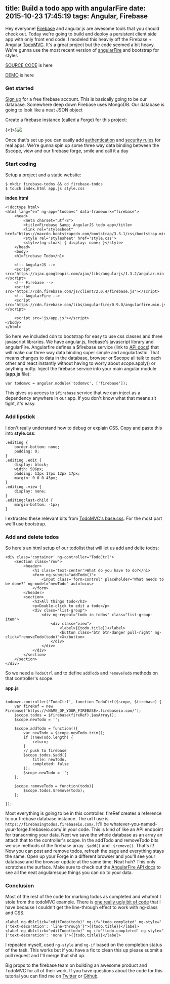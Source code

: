 title: Build a todo app with angularFire
date: 2015-10-23 17:45:19
tags: Angular, Firebase
---

Hey everyone! [Firebase](https://www.firebase.com/) and angular.js are awesome tools that you should check out. Today we're going to build and deploy a persistent client side app with only front end code. I modeled this heavily off the Firebase + Angular [TodoMVC](https://github.com/tastejs/todomvc/tree/master/examples/firebase-angular). It's a great project but the code seemed a bit heavy. We're gunna use the most recent version of [angularFire](https://www.firebase.com/docs/web/libraries/angular/)  and bootstrap for styles

[SOURCE CODE](https://github.com/jasonshark/angularFire-todo) is here

[DEMO](https://firebasingtodos.firebaseapp.com/) is here

<!-- more -->

### Get started
[Sign up](https://www.firebase.com/signup/) for a free firebase account. This is basically going to be our database. Somewhere deep down Firebase uses MongoDB. Our database is going to look like a neat JSON object

Create a firebase instance (called a Forge) for this project:

{<1>}![](/content/images/2014/12/Screen-Shot-2014-12-27-at-2-02-59-PM.png)

Once that's set up you can easily add [authentication](https://www.firebase.com/docs/web/libraries/angular/api.html#angularfire-user-authentication-and-management) and [security rules](https://www.firebase.com/docs/security/guide/) for real apps. We're gunna spin up some three way data binding between the $scope, view and our firebase forge, smile and call it a day

### Start coding

Setup a project and a static website:
```
$ mkdir firebase-todos && cd firebase-todos
$ touch index.html app.js style.css
```

**index.html**
```
<!doctype html>
<html lang="en" ng-app="todomvc" data-framework="firebase">
	<head>
		<meta charset="utf-8">
		<title>Firebase &amp; AngularJS todo app</title>
		<link rel="stylesheet" href="https://maxcdn.bootstrapcdn.com/bootstrap/3.3.1/css/bootstrap.min.css">
		<style rel='stylesheet' href='style.css'>
		<style>[ng-cloak] { display: none; }</style>
	</head>
	<body>
	<h1>Firebase Todo</h1>

	<!-- AngularJS -->
	<script src="https://ajax.googleapis.com/ajax/libs/angularjs/1.3.2/angular.min.js"></script>
	<!-- Firebase -->
	<script src="https://cdn.firebase.com/js/client/2.0.4/firebase.js"></script>
	<!-- AngularFire -->
	<script src="https://cdn.firebase.com/libs/angularfire/0.9.0/angularfire.min.js"></script>

	<script src='js/app.js'></script>
</body>
</html>
```
So here we included cdn to bootstrap for easy to use css classes and three javascript libraries. We have angular.js, firebase's javascript library and angularFire. Angularfire defines a $firebase service (link to [API docs](https://www.firebase.com/docs/web/libraries/angular/api.html)) that will make our three way data binding super simple and angulartastic. That means changes to data in the database, browser or $scope all talk to each other and react instantly without having to worry about $scope.$apply() or anything nutty. Inject the firebase service into your main angular module (**app.js** file):
```
var todomvc = angular.module('todomvc', ['firebase']);
```
This gives us access to `$firebase` service that we can inject as a dependency anywhere in our app. If you don't know what that means sit tight, it's easy.

### Add lipstick
I don't really understand how to debug or explain CSS. Copy and paste this into **style.css**:

```
.editing {
	border-bottom: none;
	padding: 0;
}
.editing .edit {
	display: block;
	width: 506px;
	padding: 13px 17px 12px 17px;
	margin: 0 0 0 43px;
}
.editing .view {
	display: none;
}
.editing:last-child {
	margin-bottom: -1px;
}
```
I extracted these relevant bits from [TodoMVC's base.css](https://github.com/tastejs/todomvc/blob/master/examples/firebase-angular/bower_components/todomvc-common/base.css). For the most part we'll use bootstrap.

### Add and delete todos
So here's an html setup of our todolist that will let us add and delte todos:

```
<div class='container' ng-controller="TodoCtrl">
	<section class='row'>
		<header>
			<h1 class='text-center'>What do you have to do?</h1>
			<form ng-submit="addTodo()">
				<input class='form-control' placeholder="What needs to be done?" ng-model="newTodo" autofocus>
			</form>
		</header>
		<section>
			<h3>All things todo</h3>
			<p>Double-click to edit a todo</p>
			<div class="list-group">
				<div ng-repeat="todo in todos" class="list-group-item">
					<div class="view">
						<label>{{todo.title}}</label>
						<button class='btn btn-danger pull-right' ng-click="removeTodo(todo)">X</button>
					</div>
				</div>
			</div>
		</section>
	</section>
</div>
```
So we need a `TodoCtrl` and to define `addTodo` and `removeTodo` methods on that controller's scope.

**app.js**
```

todomvc.controller('TodoCtrl', function TodoCtrl($scope, $firebase) {
	var fireRef = new Firebase('https://<NAME_OF_YOUR_FIREBASE>.firebaseio.com/');
	$scope.todos = $firebase(fireRef).$asArray();
	$scope.newTodo = '';

	$scope.addTodo = function(){
		var newTodo = $scope.newTodo.trim();
		if (!newTodo.length) {
			return;
		}
		// push to firebase
		$scope.todos.$add({
			title: newTodo,
			completed: false
		});
		$scope.newTodo = '';
	};
    
	$scope.removeTodo = function(todo){
		$scope.todos.$remove(todo);
	};

});
```

Most everything is going to be in this controller. fireRef creates a reference to our firebase database instance. The url I use is `https://firebasingtodos.firebaseio.com/`. It'll be whatever-you-named-your-forge.firebaseio.com/ in your code. This is kind of like an API endpoint for transorming your data. Next we save the whole database as an array an attach that to the controller's scope. In the addTodo and removeTodo bits we use methods of the firebase array `.$add()` and `.$remove()`. That's it! Now you can post and remove todos, refresh the page and everything stays the same. Open up your Forge in a different browser and you'll see your database and the browser update at the same time. Neat huh? This only scratches the surface. Make sure to check out the [AngularFire API docs](https://www.firebase.com/docs/web/libraries/angular/api.html) to see all the neat angularesque things you can do to your data.

### Conclusion

Most of the rest of the code for marking todos as completed and whatnot I stole from the todoMVC example. There is [one really ugly bit of code](https://github.com/jasonshark/angularFire-todo/blob/master/index.html) that I have because I couldn't get the line-through effect to work with ng-class and CSS.

```
<label ng-dblclick="editTodo(todo)" ng-if='todo.completed' ng-style="{'text-decoration': 'line-through'}">{{todo.title}}</label>
<label ng-dblclick="editTodo(todo)" ng-if='!todo.completed' ng-style="{'text-decoration': 'none'}">{{todo.title}}</label>
```

I repeated myself, used `ng-style` and `ng-if` based on the completion status of the task. This works but if you have a fix to clean this up please submit a pull request and I'll merge that shit up.


Big props to the firebase team on building an awesome product and TodoMVC for all of their work. If you have questions about the code for this tutorial you can find me on [Twitter](https://twitter.com/cleechtech) or [Github](https://github.com/jasonshark).

